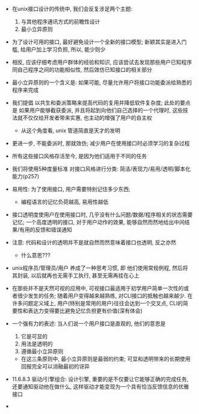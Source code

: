 + 在unix接口设计的传统中, 我们会反复涉足两个主题:
    1. 与其他程序通讯方式的前瞻性设计
    2. 最小立异原则

+ 为了设计可用的接口, 最好避免设计一个全新的接口模型; 新颖其实是进入门槛, 给用户加上学习负担, 所以, 能少则少

+ 相反, 应该仔细考虑用户群体的经验和知识, 应该尝试去发现那些用户已知程序同自己程序之间的功能相似性, 然后效仿已知接口的相关部分

+ 最小立异原则的一个含义是: 如果可能, 尽量允许用户将接口功能委派给熟悉的程序来完成

+ 我们提倡 以共生和委派策略来提高代码的复用并降低软件复杂度; 此处的要点是 如果用户能够截获委派, 并且将起到向他们自己选择的一个代理时, 这些技法就不仅仅给开发者带来实惠, 也主动的增强了用户的自主权
    + 从这个角度看, unix 管道简直是天才的发明

+ 更进一步, 不能委派时, 那就效仿; 减少用户在使用接口时必须学习的复杂过程

+ 所有这些接口风格存活至今, 是因为他们适用于不同的任务

+ 我们将使用5种度量标准 对接口风格进行分类: 简洁/表现力/易用/透明/脚本化能力(p257)

+ 易用性: 为了使用接口, 用户需要特别记住多少东西;
    + 编程语言的记忆负荷越高, 易用性越低

+ 接口透明度使用户在使用接口时, 几乎没有什么问题/数据/程序相关的状态需要记忆; 一个高度透明的接口, 对于用户动作的效果, 能够自然而然地给出中间结果/有用的反馈和错误通知

+ 注意: 代码和设计的透明并不是就自然而然意味着接口也透明, 反之亦然
    + 什么意思???

+ unix程序员/管理员/用户 养成了一种思考习惯, 即 他们使用常规例程, 然后将其封装, 以后就再也无需手工执行, 甚至无需再挂在心上

+ 在那些并不是天然可视的应用中, 可视接口最适用于初学用户简单一次性的或者很少发生的任务; 随着用户变得越来越熟练, 对CLI接口的抵触也越来越少. 在许多问题定义域上, 用户(特别是常用的用户)往往会达到一个交叉点, CLI的简要性和表达力变得要比避免记忆负担更有价值(深有体会)

+ 一个强有力的表述: 当人们说一个用户接口是直观的, 他们的意思是
    1. 它是可显的
    2. 用法是透明的
    3. 遵循最小立异原则
    + 在这三条原则中, 最小立异原则是最弱的约束; 可显和透明带来的长期使用回报完全可以消融最初的讶异

+ 11.6.8.3 驱动/引擎组合: 设计引擎, 重要的是不仅要让它能够正确的完成任务, 还要通知驱动他在做什么, 这样驱动才能变现为一个具有恰当反馈信息的优雅接口

+ 
